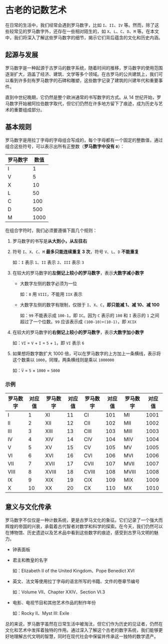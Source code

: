 # 古老的记数艺术

在日常的生活中，我们经常会遇到罗马数字，比如 `I`、`II`、`IV` 等。然而，除了这些较常见的罗马数字外，还存在一些相对陌生的，如 `X`、`L`、`C`、`D`、`M` 等。在本文中，我们将深入了解这些罗马数字的细节，揭示它们背后蕴含的文化和历史内涵。

## 起源与发展

罗马数字是一种起源于古罗马的数字系统，随着时间的推移，罗马数字的使用范围逐渐扩大，涵盖了经济、建筑、文学等多个领域。在古罗马的公共建筑上，我们可以看到许多刻有罗马数字的石碑和雕塑，这些数字记录了建筑的兴建年代和重要事件。

直到中世纪晚期，它仍然是整个欧洲通常的书写数字的方式。从 14 世纪开始，罗马数字开始被阿拉伯数字取代，但它们仍然在许多地方留下了痕迹，成为历史与艺术的重要组成部分。

## 基本规则

罗马数字是用拉丁字母的字母组合写成的，每个字母都有一个固定的整数值，通过组合这些符号，可以表示出所有正整数（**罗马数字中没有 `0`**）：

| 罗马数字 | 数值 |
| -------- | ---- |
| I        | 1    |
| V        | 5    |
| X        | 10   |
| L        | 50   |
| C        | 100  |
| D        | 500  |
| M        | 1000 |

在组合字符时，我们必须要遵循下面几个规则：

1. 罗马数字的书写是**从大到小，从左往右**
2. 符号 `I`、`X`、`C`、`M` **最多只能连续重复 3 次**，符号 `V`、`L`、`D` **不能重复**

   如：`I` 表示 `1`、`II` 表示 `2`、`III` 表示 `3`

3. 在较大的罗马数字的**左侧记上较小的罗马数字**，表示**大数字减小数字**

   - 大数字左侧的数字必须为一位

     如：`8` 用 `VIII`，不能用 `IIX` 表示

   - 大数字左侧的数字有限制，仅限于 `I`、`X`、`C`，**即只能减 1、减 10、减 100**

     如：`99` 不能表示成 `100-1`，即 `IC`。因为 `C` 表示的 `100` 和 `I` 表示的 `1` 之间超过了一个位数。`99` 应该表示成 `(100-10)+(10-1)`，即 `XCIX`

4. 在较大的罗马数字的**右侧记上较小的罗马数字**，表示**大数字加小数字**

   如：`VI` = `V` + `I` = `5` + `1`，即 `VI` 表示 `6`

5. 如果想将数字数扩大 1000 倍，可以在罗马数字的上方加上一条横线，表示将这个数乘以 `1000`，同理，两条横线则是乘以 `1000000`

   如：`V̅` = `5` × `1000` = `5000`

### 示例

| 罗马数字 | 对应值 | 罗马数字 | 对应值 | 罗马数字 | 对应值 | 罗马数字 | 对应值 |
| -------- | ------ | -------- | ------ | -------- | ------ | -------- | ------ |
| I        | 1      | XI       | 11     | CI       | 101    | MI       | 1001   |
| II       | 2      | XII      | 12     | CII      | 102    | MII      | 1002   |
| III      | 3      | XIII     | 13     | CIII     | 103    | MIII     | 1003   |
| IV       | 4      | XIV      | 14     | CIV      | 104    | MIV      | 1004   |
| V        | 5      | XV       | 15     | CV       | 105    | MV       | 1005   |
| VI       | 6      | XVI      | 16     | CVI      | 106    | MVI      | 1006   |
| VII      | 7      | XVII     | 17     | CVII     | 107    | MVII     | 1007   |
| VIII     | 8      | XVIII    | 18     | CVIII    | 108    | MVIII    | 1008   |
| IX       | 9      | XIX      | 19     | CIX      | 109    | MIX      | 1009   |
| X        | 10     | XX       | 20     | CX       | 110    | MX       | 1010   |

## 意义与文化传承

罗马数字不仅仅是一种计数系统，更是古罗马文化的象征。它们记录了一个强大而辉煌的帝国的兴衰，承载着古代智者对数学和科学的探索。在今天，我们仍然可以在博物馆、历史遗迹以及艺术品中看到这些数字的痕迹，感受到古罗马文明的魅力。

- 钟表面板
- 君主和教皇的名字

  如：Elizabeth II of the United Kingdom、Pope Benedict XVI

- 英文、法文等使用拉丁字母的语言所写的书籍、文件的卷章节编号

  如：Volume VII、Chapter XXIV、Section VI.3

- 电影、电视节目和其他艺术作品的制作年份

  如：Rocky II、Myst III: Exile

总的来说，罗马数字虽然在日常生活中被淘汰，但它们作为历史的见证者，仍然在文化和艺术中发挥着独特的作用。通过深入了解这个古老的数字系统，我们能够更好地理解古代文明的智慧，同时在现代社会中保留并传承这一独特的数学遗产。
